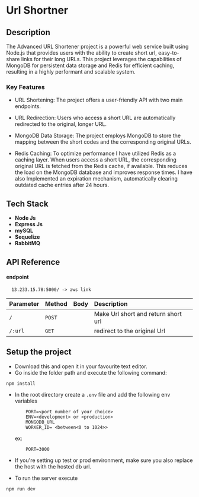 # Url Shortner

## Description
The Advanced URL Shortener project is a powerful web service built using Node.js that provides users with the ability to create short url, easy-to-share links for their long URLs. This project leverages the capabilities of MongoDB for persistent data storage and Redis for efficient caching, resulting in a highly performant and scalable system.

### Key Features

- URL Shortening: The project offers a user-friendly API with two main endpoints.

- URL Redirection: Users who access a short URL are automatically redirected to the original, longer URL.

- MongoDB Data Storage: The project employs MongoDB to store the mapping between the short codes and the corresponding original URLs.

- Redis Caching: To optimize performance I have utilized Redis as a caching layer. When users access a short URL, the corresponding original URL is fetched from the Redis cache, if available. This reduces the load on the MongoDB database and improves response times. I have also Implemented an expiration mechanism, automatically clearing outdated cache entries after 24 hours.
## Tech Stack
- **Node Js**
- **Express Js**
- **mySQL**
- **Sequelize**
- **RabbitMQ**

## API Reference

#### endpoint
```http
  13.233.15.78:5000/ -> aws link
```

| Parameter | Method   | Body | Description                    |
| :-------- | :------- |:------- |:-------------------------   |
| `/` | `POST` |         |Make Url short and return short url  |
| `/:url` | `GET` |         |redirect to the original Url    |

## Setup the project

 - Download this and open it in your favourite text editor. 
 - Go inside the folder path and execute the following command:
  ```
  npm install
  ```
 - In the root directory create a `.env` file and add the following env variables
    ```
        PORT=<port number of your choice>
        ENV=<development> or <production>
        MONGODB_URL
        WORKER_ID= <between<0 to 1024>>
    ```
    ex: 
    ```
        PORT=3000
    ```
 - If you're setting up test or prod environment, make sure you also replace the host with the hosted db url.

 - To run the server execute
 ```
 npm run dev
 ```